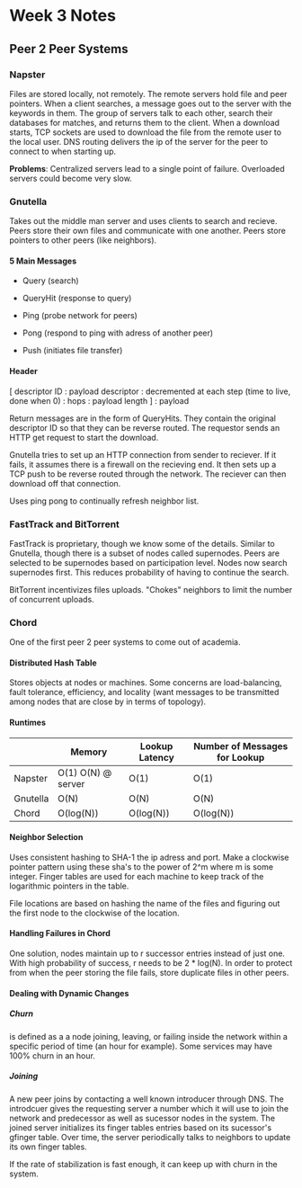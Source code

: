# Week 3 Notes

## Peer 2 Peer Systems

### Napster

Files are stored locally, not remotely. The remote servers hold file and peer pointers. When a client searches, a message goes out to the server with the keywords in them. The group of servers talk to each other, search their databases for matches, and returns them to the client. When a download starts, TCP sockets are used to download the file from the remote user to the local user. DNS routing delivers the ip of the server for the peer to connect to when starting up.

**Problems**: Centralized servers lead to a single point of failure. Overloaded servers could become very slow. 

### Gnutella

Takes out the middle man server and uses clients to search and recieve. Peers store their own files and communicate with one another. Peers store pointers to other peers (like neighbors).

#### 5 Main Messages

* Query (search)

* QueryHit (response to query)

* Ping (probe network for peers)

* Pong (respond to ping with adress of another peer)

* Push (initiates file transfer)

#### Header

[ descriptor ID : payload descriptor : decremented at each step (time to live, done when 0) : hops : payload length ] : payload

Return messages are in the form of QueryHits. They contain the original descriptor ID so that they can be reverse routed. The requestor sends an HTTP get request to start the download. 

Gnutella tries to set up an HTTP connection from sender to reciever. If it fails, it assumes there is a firewall on the recieving end. It then sets up a TCP push to be reverse routed through the network. The reciever can then download off that connection.

Uses ping pong to continually refresh neighbor list.

### FastTrack and BitTorrent

FastTrack is proprietary, though we know some of the details. Similar to Gnutella, though there is a subset of nodes called supernodes. Peers are selected to be supernodes based on participation level. Nodes now search supernodes first. This reduces probability of having to continue the search.

BitTorrent incentivizes files uploads. "Chokes" neighbors to limit the number of concurrent uploads.

### Chord

One of the first peer 2 peer systems to come out of academia. 

#### Distributed Hash Table

Stores objects at nodes or machines. Some concerns are load-balancing, fault tolerance, efficiency, and locality (want messages to be transmitted among nodes that are close by in terms of topology).

#### Runtimes

|          | Memory             | Lookup Latency | Number of Messages for Lookup |
|----------|--------------------|----------------|-------------------------------|
| Napster  | O(1) O(N) @ server | O(1)           | O(1)                          |
| Gnutella | O(N)               | O(N)           | O(N)                          |
| Chord    | O(log(N))          | O(log(N))      | O(log(N))                     |

#### Neighbor Selection

Uses consistent hashing to SHA-1 the ip adress and port. Make a clockwise pointer pattern using these sha's to the power of 2^m where m is some integer. Finger tables are used for each machine to keep track of the logarithmic pointers in the table.

File locations are based on hashing the name of the files and figuring out the first node to the clockwise of the location.

#### Handling Failures in Chord

One solution, nodes maintain up to r successor entries instead of just one. With high probability of success, r needs to be 2 * log(N). In order to protect from when the peer storing the file fails, store duplicate files in other peers.

#### Dealing with Dynamic Changes

##### Churn 

is defined as a a node joining, leaving, or failing inside the network within a specific period of time (an hour for example). Some services may have 100% churn in an hour.

##### Joining

A new peer joins by contacting a well known introducer through DNS. The introdcuer gives the requesting server a number which it will use to join the network and predecessor as well as sucessor nodes in the system. The joined server initializes its finger tables entries based on its sucessor's gfinger table. Over time, the server periodically talks to neighbors to update its own finger tables.

If the rate of stabilization is fast enough, it can keep up with churn in the system.
